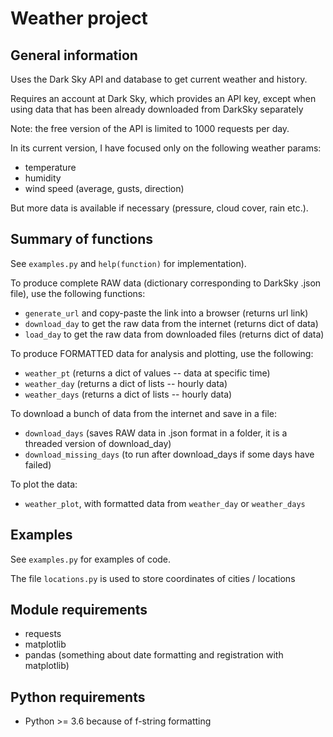 # Weather project

## General information

Uses the Dark Sky API and database to get current weather and history. 

Requires an account at Dark Sky, which provides an API key, except when
using data that has been already downloaded from DarkSky separately

Note: the free version of the API is limited to 1000 requests per day.

In its current version, I have focused only on the following weather params:

*  temperature
*  humidity
*  wind speed (average, gusts, direction)

But more data is available if necessary (pressure, cloud cover, rain etc.).

## Summary of functions 

See `examples.py` and `help(function)` for implementation).

To produce complete RAW data (dictionary corresponding to DarkSky .json file),
use the following functions:
- `generate_url` and copy-paste the link into a browser (returns url link)
- `download_day` to get the raw data from the internet (returns dict of data)
- `load_day` to get the raw data from downloaded files (returns dict of data)

To produce FORMATTED data for analysis and plotting, use the following:
- `weather_pt`  (returns a dict of values -- data at specific time)
- `weather_day` (returns a dict of lists -- hourly data)
- `weather_days` (returns a dict of lists -- hourly data)

To download a bunch of data from the internet and save in a file:
- `download_days` (saves RAW data in .json format in a folder, it is a threaded
version of download_day)
- `download_missing_days` (to run after download_days if some days have failed)

To plot the data:
- `weather_plot`, with formatted data from `weather_day` or `weather_days`

## Examples

See `examples.py` for examples of code.

The file `locations.py` is used to store coordinates of cities / locations

## Module requirements

- requests
- matplotlib
- pandas (something about date formatting and registration with matplotlib)

## Python requirements

- Python >= 3.6 because of f-string formatting

